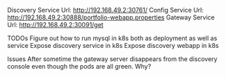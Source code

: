Discovery Service Url: http://192.168.49.2:30761/
Config Service Url: http://192.168.49.2:30888/portfolio-webapp.properties
Gateway Service Url: http://192.168.49.2:30091/get

TODOs
Figure out how to run mysql in k8s both as deployment as well as service
Expose discovery service in k8s
Expose discovery webapp in k8s

Issues
After sometime the gateway server disappears from the discovery console even though the pods are all green. Why?




